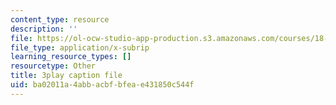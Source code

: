 ```yaml
---
content_type: resource
description: ''
file: https://ol-ocw-studio-app-production.s3.amazonaws.com/courses/18-03sc-differential-equations-fall-2011/ba02011a4abbacbfbfeae431850c544f_sZ2qulI6GEk.srt
file_type: application/x-subrip
learning_resource_types: []
resourcetype: Other
title: 3play caption file
uid: ba02011a-4abb-acbf-bfea-e431850c544f
---
```

